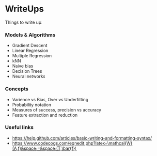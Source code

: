 # WriteUps

Things to write up:

### Models & Algorithms
- Gradient Descent
- Linear Regression
- Multiple Regression
- kNN
- Naive bias
- Decision Trees
- Neural networks

### Concepts
- Varience vs Bias, Over vs Underfitting
- Probability notation
- Measures of success, precision vs accuracy
- Feature extraction and reduction


### Useful links
- https://help.github.com/articles/basic-writing-and-formatting-syntax/
- https://www.codecogs.com/eqnedit.php?latex=\mathcal{W}(A,f)&space;=&space;(T,\bar{f})

